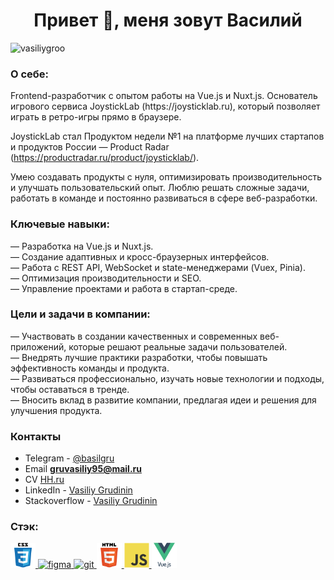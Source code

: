 <h1 align="center">Привет 👋, меня зовут Василий</h1>
<p align="left"> <img src="https://komarev.com/ghpvc/?username=vasiliygroo&label=Profile%20views&color=0e75b6&style=flat" alt="vasiliygroo" /> </p>

<h3 align="left">О себе:</h3>
Frontend-разработчик с опытом работы на Vue.js и Nuxt.js. Основатель игрового сервиса JoystickLab (https://joysticklab.ru), который позволяет играть в ретро-игры прямо в браузере.

JoystickLab стал Продуктом недели №1 на платформе лучших стартапов и продуктов России — Product Radar (https://productradar.ru/product/joysticklab/).

Умею создавать продукты с нуля, оптимизировать производительность и улучшать пользовательский опыт. Люблю решать сложные задачи, работать в команде и постоянно развиваться в сфере веб-разработки.

<h3 align="left">Ключевые навыки:</h3>
— Разработка на Vue.js и Nuxt.js.<br>
— Создание адаптивных и кросс-браузерных интерфейсов.<br>
— Работа с REST API, WebSocket и state-менеджерами (Vuex, Pinia).<br>
— Оптимизация производительности и SEO.<br>
— Управление проектами и работа в стартап-среде.

<h3 align="left">Цели и задачи в компании:</h3>
— Участвовать в создании качественных и современных веб-приложений, которые решают реальные задачи пользователей.<br>
— Внедрять лучшие практики разработки, чтобы повышать эффективность команды и продукта.<br>
— Развиваться профессионально, изучать новые технологии и подходы, чтобы оставаться в тренде.<br>
— Вносить вклад в развитие компании, предлагая идеи и решения для улучшения продукта.

<h3 align="left">Контакты</h3>

- Telegram - [@basilgru](https://t.me/basilgru)
- Email **gruvasiliy95@mail.ru** 
- CV [HH.ru](https://hh.ru/resume/91a24620ff08621ce80039ed1f54707a444765)
- LinkedIn - [Vasiliy Grudinin](https://www.linkedin.com/in/vasiliy-grudinin-495565217/)
- Stackoverflow - [Vasiliy Grudinin](https://stackoverflow.com/users/16061517)

<h3 align="left">Стэк:</h3>
<p align="left"> <a href="https://www.w3schools.com/css/" target="_blank" rel="noreferrer"> <img src="https://raw.githubusercontent.com/devicons/devicon/master/icons/css3/css3-original-wordmark.svg" alt="css3" width="40" height="40"/> </a> <a href="https://www.figma.com/" target="_blank" rel="noreferrer"> <img src="https://www.vectorlogo.zone/logos/figma/figma-icon.svg" alt="figma" width="40" height="40"/> </a> <a href="https://git-scm.com/" target="_blank" rel="noreferrer"> <img src="https://www.vectorlogo.zone/logos/git-scm/git-scm-icon.svg" alt="git" width="40" height="40"/> </a> <a href="https://www.w3.org/html/" target="_blank" rel="noreferrer"> <img src="https://raw.githubusercontent.com/devicons/devicon/master/icons/html5/html5-original-wordmark.svg" alt="html5" width="40" height="40"/> </a> <a href="https://developer.mozilla.org/en-US/docs/Web/JavaScript" target="_blank" rel="noreferrer"> <img src="https://raw.githubusercontent.com/devicons/devicon/master/icons/javascript/javascript-original.svg" alt="javascript" width="40" height="40"/> <a href="https://ru.vuejs.org/" target="_blank" rel="noreferrer"> <img src="https://raw.githubusercontent.com/devicons/devicon/master/icons/vuejs/vuejs-original-wordmark.svg" alt="vuejs" width="40" height="40"/> </a>
</a> </p>


